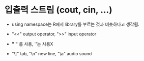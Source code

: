 # 입출력 스트림 (cout, cin, ...)

- using namespace는 R에서 library를 부르는 것과 비슷하다고 생각됨.


- "<<" output operator, ">>" input operator 


- **" "** 를 사용, ''는 사용X


- "\t" tab, "\n" new line, "\a" audio sound
